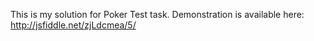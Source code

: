 This is my solution for Poker Test task. Demonstration is available here: http://jsfiddle.net/zjLdcmea/5/
